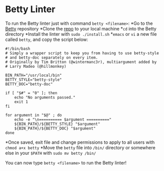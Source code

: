 # Betty **Linter**

To run the Betty linter just with command `betty <filename>`:
*Go to the [Betty](https://github.com/holbertonschool/Betty) repository
*Clone the [repo](9https://github.com/holbertonschool/Betty) to your local machine
*`cd` into the Betty directory
*Install the linter with `sudo ./install.sh`
*`emacs` or `vi` a new file called `betty`, and copy the script below:

```
#!/bin/bash
# Simply a wrapper script to keep you from having to use betty-style
# and betty-doc separately on every item.
# Originally by Tim Britton (@wintermanc3r), multiargument added by
# Larry Madeo (@hillmonkey)

BIN_PATH="/usr/local/bin"
BETTY_STYLE="betty-style"
BETTY_DOC="betty-doc"

if [ "$#" = "0" ]; then
    echo "No arguments passed."
    exit 1
fi

for argument in "$@" ; do
    echo -e "\n========== $argument =========="
    ${BIN_PATH}/${BETTY_STYLE} "$argument"
    ${BIN_PATH}/${BETTY_DOC} "$argument"
done
```
*Once saved, exit file and change permissions to apply to all users with `chmod a+x betty`
*Move the `betty` file into `/bin/` directory or somewhere else in your `$PATH` with `sudo mv betty /bin/`

You can now type `betty <filename>` to run the Betty linter!
